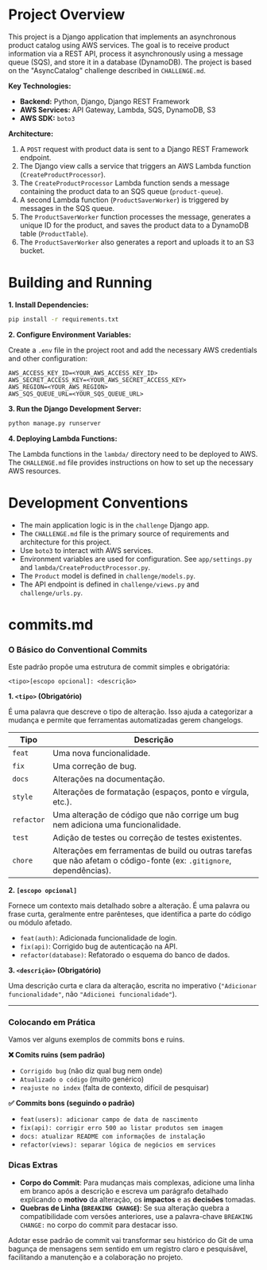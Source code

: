 # Project Overview

This project is a Django application that implements an asynchronous product catalog using AWS services. The goal is to receive product information via a REST API, process it asynchronously using a message queue (SQS), and store it in a database (DynamoDB). The project is based on the "AsyncCatalog" challenge described in `CHALLENGE.md`.

**Key Technologies:**

*   **Backend:** Python, Django, Django REST Framework
*   **AWS Services:** API Gateway, Lambda, SQS, DynamoDB, S3
*   **AWS SDK:** `boto3`

**Architecture:**

1.  A `POST` request with product data is sent to a Django REST Framework endpoint.
2.  The Django view calls a service that triggers an AWS Lambda function (`CreateProductProcessor`).
3.  The `CreateProductProcessor` Lambda function sends a message containing the product data to an SQS queue (`product-queue`).
4.  A second Lambda function (`ProductSaverWorker`) is triggered by messages in the SQS queue.
5.  The `ProductSaverWorker` function processes the message, generates a unique ID for the product, and saves the product data to a DynamoDB table (`ProductTable`).
6.  The `ProductSaverWorker` also generates a report and uploads it to an S3 bucket.

# Building and Running

**1. Install Dependencies:**

```bash
pip install -r requirements.txt
```

**2. Configure Environment Variables:**

Create a `.env` file in the project root and add the necessary AWS credentials and other configuration:

```
AWS_ACCESS_KEY_ID=<YOUR_AWS_ACCESS_KEY_ID>
AWS_SECRET_ACCESS_KEY=<YOUR_AWS_SECRET_ACCESS_KEY>
AWS_REGION=<YOUR_AWS_REGION>
AWS_SQS_QUEUE_URL=<YOUR_SQS_QUEUE_URL>
```

**3. Run the Django Development Server:**

```bash
python manage.py runserver
```

**4. Deploying Lambda Functions:**

The Lambda functions in the `lambda/` directory need to be deployed to AWS. The `CHALLENGE.md` file provides instructions on how to set up the necessary AWS resources.

# Development Conventions

*   The main application logic is in the `challenge` Django app.
*   The `CHALLENGE.md` file is the primary source of requirements and architecture for this project.
*   Use `boto3` to interact with AWS services.
*   Environment variables are used for configuration. See `app/settings.py` and `lambda/CreateProductProcessor.py`.
*   The `Product` model is defined in `challenge/models.py`.
*   The API endpoint is defined in `challenge/views.py` and `challenge/urls.py`.

# commits.md

### O Básico do Conventional Commits

Este padrão propõe uma estrutura de commit simples e obrigatória:

`<tipo>[escopo opcional]: <descrição>`

**1. `<tipo>` (Obrigatório)**

É uma palavra que descreve o tipo de alteração. Isso ajuda a categorizar a mudança e permite que ferramentas automatizadas gerem changelogs.

| Tipo | Descrição |
| --- | --- |
| `feat` | Uma nova funcionalidade. |
| `fix` | Uma correção de bug. |
| `docs` | Alterações na documentação. |
| `style` | Alterações de formatação (espaços, ponto e vírgula, etc.). |
| `refactor` | Uma alteração de código que não corrige um bug nem adiciona uma funcionalidade. |
| `test` | Adição de testes ou correção de testes existentes. |
| `chore` | Alterações em ferramentas de build ou outras tarefas que não afetam o código-fonte (ex: `.gitignore`, dependências). |

**2. `[escopo opcional]`**

Fornece um contexto mais detalhado sobre a alteração. É uma palavra ou frase curta, geralmente entre parênteses, que identifica a parte do código ou módulo afetado.

- `feat(auth)`: Adicionada funcionalidade de login.
- `fix(api)`: Corrigido bug de autenticação na API.
- `refactor(database)`: Refatorado o esquema do banco de dados.

**3. `<descrição>` (Obrigatório)**

Uma descrição curta e clara da alteração, escrita no imperativo (`"Adicionar funcionalidade"`, não `"Adicionei funcionalidade"`).

---

### Colocando em Prática

Vamos ver alguns exemplos de commits bons e ruins.

**❌ Comits ruins (sem padrão)**

- `Corrigido bug` (não diz qual bug nem onde)
- `Atualizado o código` (muito genérico)
- `reajuste no index` (falta de contexto, difícil de pesquisar)

**✅ Commits bons (seguindo o padrão)**

- `feat(users): adicionar campo de data de nascimento`
- `fix(api): corrigir erro 500 ao listar produtos sem imagem`
- `docs: atualizar README com informações de instalação`
- `refactor(views): separar lógica de negócios em services`

### Dicas Extras

- **Corpo do Commit**: Para mudanças mais complexas, adicione uma linha em branco após a descrição e escreva um parágrafo detalhado explicando o **motivo** da alteração, os **impactos** e as **decisões** tomadas.
- **Quebras de Linha (`BREAKING CHANGE`)**: Se sua alteração quebra a compatibilidade com versões anteriores, use a palavra-chave `BREAKING CHANGE:` no corpo do commit para destacar isso.

Adotar esse padrão de commit vai transformar seu histórico do Git de uma bagunça de mensagens sem sentido em um registro claro e pesquisável, facilitando a manutenção e a colaboração no projeto.